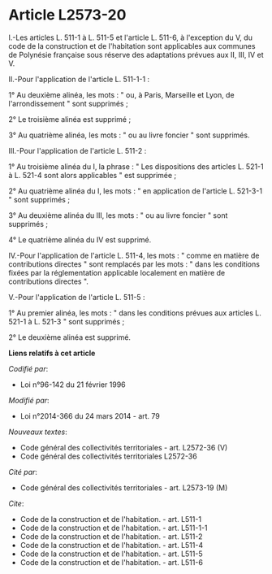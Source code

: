 # Article L2573-20

I.-Les articles L. 511-1 à L. 511-5 et l'article L. 511-6, à l'exception du V, du code de la construction et de l'habitation
sont applicables aux communes de Polynésie française sous réserve des adaptations prévues aux II, III, IV et V. 

II.-Pour l'application de l'article L. 511-1-1 : 

1° Au deuxième alinéa, les mots : " ou, à Paris, Marseille et Lyon, de l'arrondissement " sont supprimés ; 

2° Le troisième alinéa est supprimé ; 

3° Au quatrième alinéa, les mots : " ou au livre foncier " sont supprimés. 

III.-Pour l'application de l'article L. 511-2 : 

1° Au troisième  alinéa du I, la phrase : " Les dispositions des articles L. 521-1 à L. 521-4 sont alors applicables " est
supprimée ; 

2° Au quatrième  alinéa du I, les mots : " en application de l'article L. 521-3-1 " sont supprimés ; 

3° Au deuxième alinéa du III, les mots : " ou au livre foncier " sont supprimés ; 

4° Le quatrième  alinéa du IV est supprimé. 

IV.-Pour l'application de l'article L. 511-4, les mots : " comme en matière de contributions directes " sont remplacés par
les mots : " dans les conditions fixées par la réglementation applicable localement en matière de contributions directes ". 

V.-Pour l'application de l'article L. 511-5 : 

1° Au premier alinéa, les mots : " dans les conditions prévues aux articles L. 521-1 à L. 521-3 " sont supprimés ; 

2° Le deuxième alinéa est supprimé.

**Liens relatifs à cet article**

_Codifié par_:

  - Loi n°96-142 du 21 février 1996

_Modifié par_:

  - Loi n°2014-366 du 24 mars 2014 - art. 79

_Nouveaux textes_:

  - Code général des collectivités territoriales - art. L2572-36 (V)
  - Code général des collectivités territoriales L2572-36

_Cité par_:

  - Code général des collectivités territoriales - art. L2573-19 (M)

_Cite_:

  - Code de la construction et de l'habitation. - art. L511-1
  - Code de la construction et de l'habitation. - art. L511-1-1
  - Code de la construction et de l'habitation. - art. L511-2
  - Code de la construction et de l'habitation. - art. L511-4
  - Code de la construction et de l'habitation. - art. L511-5
  - Code de la construction et de l'habitation. - art. L511-6
